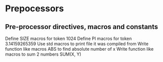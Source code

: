 # Prepocessors
## Pre-processor directives, macros and constants

Define SIZE macros for token 1024
Define PI macros for token 3.14159265359
Use std macros to print file it was compiled from
Write function like macros ABS to find absolute number of x
Write function like macros to sum 2 numbers SUM(X, Y)
